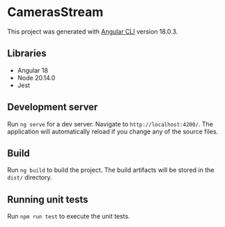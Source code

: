# CamerasStream

This project was generated with [Angular CLI](https://github.com/angular/angular-cli) version 18.0.3.

## Libraries
 - Angular 18
 - Node 20.14.0
 - Jest 

## Development server

Run `ng serve` for a dev server. Navigate to `http://localhost:4200/`. The application will automatically reload if you change any of the source files.

## Build

Run `ng build` to build the project. The build artifacts will be stored in the `dist/` directory.

## Running unit tests

Run `npm run test` to execute the unit tests.
